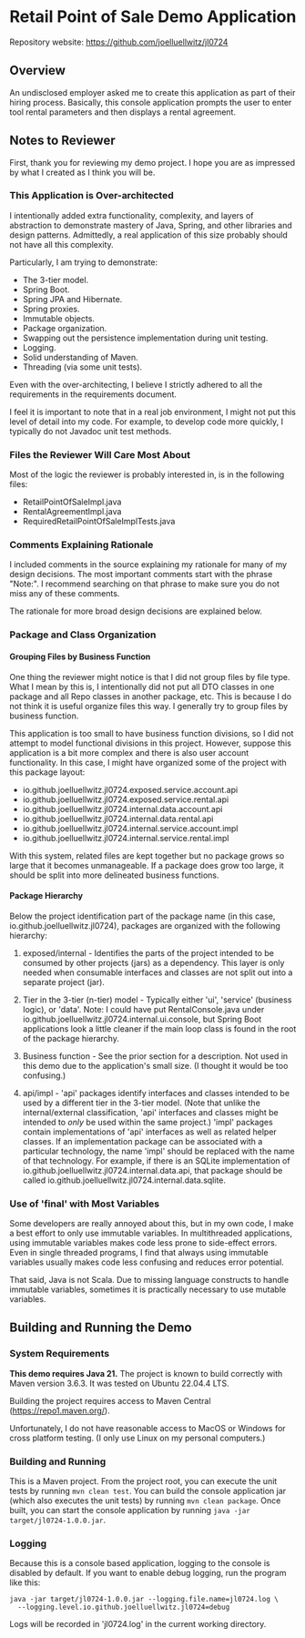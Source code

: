 # Retail Point of Sale Demo Application

Repository website: https://github.com/joelluellwitz/jl0724

## Overview

An undisclosed employer asked me to create this application as part of their
hiring process. Basically, this console application prompts the user to enter
tool rental parameters and then displays a rental agreement.

## Notes to Reviewer

First, thank you for reviewing my demo project. I hope you are as impressed by
what I created as I think you will be.

### This Application is Over-architected

I intentionally added extra functionality, complexity, and layers of abstraction
to demonstrate mastery of Java, Spring, and other libraries and design patterns.
Admittedly, a real application of this size probably should not have all this
complexity.

Particularly, I am trying to demonstrate:

* The 3-tier model.
* Spring Boot.
* Spring JPA and Hibernate.
* Spring proxies.
* Immutable objects.
* Package organization.
* Swapping out the persistence implementation during unit testing.
* Logging.
* Solid understanding of Maven.
* Threading (via some unit tests).

Even with the over-architecting, I believe I strictly adhered to all the
requirements in the requirements document.

I feel it is important to note that in a real job environment, I might not put
this level of detail into my code. For example, to develop code more quickly, I
typically do not Javadoc unit test methods.

### Files the Reviewer Will Care Most About

Most of the logic the reviewer is probably interested in, is in the following
files:

* RetailPointOfSaleImpl.java
* RentalAgreementImpl.java
* RequiredRetailPointOfSaleImplTests.java

### Comments Explaining Rationale

I included comments in the source explaining my rationale for many of my design
decisions. The most important comments start with the phrase "Note:". I
recommend searching on that phrase to make sure you do not miss any of these
comments.

The rationale for more broad design decisions are explained below.

### Package and Class Organization

#### Grouping Files by Business Function

One thing the reviewer might notice is that I did not group files by file type.
What I mean by this is, I intentionally did not put all DTO classes in one
package and all Repo classes in another package, etc. This is because I do not
think it is useful organize files this way. I generally try to group files by
business function.

This application is too small to have business function divisions, so I did not
attempt to model functional divisions in this project. However, suppose this
application is a bit more complex and there is also user account functionality.
In this case, I might have organized some of the project with this package
layout:
* io.github.joelluellwitz.jl0724.exposed.service.account.api
* io.github.joelluellwitz.jl0724.exposed.service.rental.api
* io.github.joelluellwitz.jl0724.internal.data.account.api
* io.github.joelluellwitz.jl0724.internal.data.rental.api
* io.github.joelluellwitz.jl0724.internal.service.account.impl
* io.github.joelluellwitz.jl0724.internal.service.rental.impl

With this system, related files are kept together but no package grows so large
that it becomes unmanageable. If a package does grow too large, it should be
split into more delineated business functions.

#### Package Hierarchy

Below the project identification part of the package name (in this case,
io.github.joelluellwitz.jl0724), packages are organized with the following
hierarchy:

1. exposed/internal - Identifies the parts of the project intended to be
consumed by other projects (jars) as a dependency. This layer is only needed
when consumable interfaces and classes are not split out into a separate project
(jar).

2. Tier in the 3-tier (n-tier) model - Typically either 'ui', 'service'
(business logic), or 'data'. Note: I could have put RentalConsole.java under
io.github.joelluellwitz.jl0724.internal.ui.console, but Spring Boot applications
look a little cleaner if the main loop class is found in the root of the package
hierarchy.

3. Business function - See the prior section for a description. Not used in this
demo due to the application's small size. (I thought it would be too confusing.)

4. api/impl - 'api' packages identify interfaces and classes intended to be used
by a different tier in the 3-tier model. (Note that unlike the internal/external
classification, 'api' interfaces and classes might be intended to *only* be used
within the same project.) 'impl' packages contain implementations of 'api'
interfaces as well as related helper classes. If an implementation package can
be associated with a particular technology, the name 'impl' should be replaced
with the name of that technology. For example, if there is an SQLite
implementation of io.github.joelluellwitz.jl0724.internal.data.api, that package
should be called io.github.joelluellwitz.jl0724.internal.data.sqlite.

### Use of 'final' with Most Variables

Some developers are really annoyed about this, but in my own code, I make a best
effort to only use immutable variables. In multithreaded applications, using
immutable variables makes code less prone to side-effect errors. Even in single
threaded programs, I find that always using immutable variables usually makes
code less confusing and reduces error potential.

That said, Java is not Scala. Due to missing language constructs to handle
immutable variables, sometimes it is practically necessary to use mutable
variables.

## Building and Running the Demo

### System Requirements

**This demo requires Java 21.** The project is known to build correctly with
Maven version 3.6.3. It was tested on Ubuntu 22.04.4 LTS.

Building the project requires access to Maven Central
(https://repo1.maven.org/).

Unfortunately, I do not have reasonable access to MacOS or Windows for cross
platform testing. (I only use Linux on my personal computers.)

### Building and Running

This is a Maven project. From the project root, you can execute the unit tests
by running `mvn clean test`. You can build the console application jar (which
also executes the unit tests) by running `mvn clean package`. Once built, you
can start the console application by running `java -jar
target/jl0724-1.0.0.jar`.

### Logging

Because this is a console based application, logging to the console is disabled
by default. If you want to enable debug logging, run the program like this:

```
java -jar target/jl0724-1.0.0.jar --logging.file.name=jl0724.log \
  --logging.level.io.github.joelluellwitz.jl0724=debug
```

Logs will be recorded in 'jl0724.log' in the current working directory.